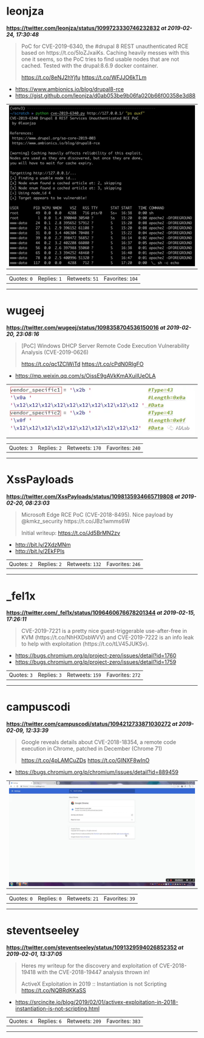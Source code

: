 # leonjza
**https://twitter.com/leonjza/status/1099723330746232832 _at 2019-02-24, 17:30:48_**
<blockquote>
PoC for CVE-2019-6340, the #drupal 8 REST unauthenticated RCE based on https://t.co/5loZJxaiKs. Caching heavily messes with this one it seems, so the PoC tries to find usable nodes that are not cached. Tested with the drupal:8.6.9 docker container.

https://t.co/8eNJ2hYjfu https://t.co/WFJJO6kTLm
</blockquote>

* https://www.ambionics.io/blog/drupal8-rce
* https://gist.github.com/leonjza/d0ab053be9b06fa020b66f00358e3d88

<table><tr>
<td><img src="pictures/3e62b922bcfb225b69acd65ff9f55c7986030767d520c86aaf59907c4e44ac39.jpg" alt="3e62b922bcfb225b69acd65ff9f55c7986030767d520c86aaf59907c4e44ac39.jpg"></td>
</table></tr>
<table><tr>
<td>Quotes: <code>0</code></td>
<td>Replies: <code>1</code></td>
<td>Retweets: <code>51</code></td>
<td>Favorites: <code>104</code></td>
</tr></table>

---

# wugeej
**https://twitter.com/wugeej/status/1098358704536150016 _at 2019-02-20, 23:08:16_**
<blockquote>
[PoC] Windows DHCP Server Remote Code Execution Vulnerability Analysis (CVE-2019-0626)

https://t.co/qc1ZClWiTd https://t.co/cPdN0RIgFO
</blockquote>

* https://mp.weixin.qq.com/s/OissE9gAVkKmAXuiIUeOLA

<table><tr>
<td><img src="pictures/2a8f0018efb9361400cf7eea464fabb9d3bca6ccc374bbc6d292e038e1d3d311.jpg" alt="2a8f0018efb9361400cf7eea464fabb9d3bca6ccc374bbc6d292e038e1d3d311.jpg"></td>
</table></tr>
<table><tr>
<td>Quotes: <code>3</code></td>
<td>Replies: <code>2</code></td>
<td>Retweets: <code>170</code></td>
<td>Favorites: <code>240</code></td>
</tr></table>

---

# XssPayloads
**https://twitter.com/XssPayloads/status/1098135934665719808 _at 2019-02-20, 08:23:03_**
<blockquote>
Microsoft Edge RCE PoC (CVE-2018-8495). Nice payload by @kmkz_security 
https://t.co/JBz1wmms6W

Initial  writeup: https://t.co/Jd5BrMN2zv
</blockquote>

* http://bit.ly/2XdzMNm
* http://bit.ly/2EkFPIs

<table><tr>
<td>Quotes: <code>2</code></td>
<td>Replies: <code>2</code></td>
<td>Retweets: <code>132</code></td>
<td>Favorites: <code>246</code></td>
</tr></table>

---

# _fel1x
**https://twitter.com/_fel1x/status/1096460676678201344 _at 2019-02-15, 17:26:11_**
<blockquote>
CVE-2019-7221 is a pretty nice guest-triggerable use-after-free in KVM (https://t.co/NhHXDsbWVV) and CVE-2019-7222 is an info leak to help with exploitation (https://t.co/tLV45JUKSv).
</blockquote>

* https://bugs.chromium.org/p/project-zero/issues/detail?id=1760
* https://bugs.chromium.org/p/project-zero/issues/detail?id=1759

<table><tr>
<td>Quotes: <code>3</code></td>
<td>Replies: <code>3</code></td>
<td>Retweets: <code>159</code></td>
<td>Favorites: <code>272</code></td>
</tr></table>

---

# campuscodi
**https://twitter.com/campuscodi/status/1094212733871030272 _at 2019-02-09, 12:33:39_**
<blockquote>
Google reveals details about CVE-2018-18354, a remote code execution in Chrome, patched in December (Chrome 71)

https://t.co/4pLAMCuZDs https://t.co/GINXF8wInO
</blockquote>

* https://bugs.chromium.org/p/chromium/issues/detail?id=889459

<table><tr>
<td><img src="pictures/58a0775c97cc3996b7b44646d47d2d35e6503195163d97866849059180292c04.jpg" alt="58a0775c97cc3996b7b44646d47d2d35e6503195163d97866849059180292c04.jpg"></td>
</table></tr>
<table><tr>
<td>Quotes: <code>0</code></td>
<td>Replies: <code>0</code></td>
<td>Retweets: <code>21</code></td>
<td>Favorites: <code>39</code></td>
</tr></table>

---

# steventseeley
**https://twitter.com/steventseeley/status/1091329594026852352 _at 2019-02-01, 13:37:05_**
<blockquote>
Heres my writeup for the discovery and exploitation of CVE-2018-19418 with the CVE-2018-19447 analysis thrown in!

ActiveX Exploitation in 2019 :: Instantiation is not Scripting https://t.co/NQBRdKKaSS
</blockquote>

* https://srcincite.io/blog/2019/02/01/activex-exploitation-in-2018-instantiation-is-not-scripting.html

<table><tr>
<td>Quotes: <code>4</code></td>
<td>Replies: <code>6</code></td>
<td>Retweets: <code>209</code></td>
<td>Favorites: <code>383</code></td>
</tr></table>

---

